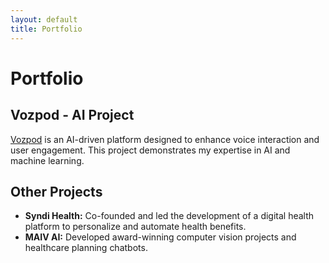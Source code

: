 ```yaml
---
layout: default
title: Portfolio
---
```


# Portfolio

## Vozpod - AI Project

[Vozpod](https://www.vozpod.com/) is an AI-driven platform designed to enhance voice interaction and user engagement. This project demonstrates my expertise in AI and machine learning.

## Other Projects

- **Syndi Health:** Co-founded and led the development of a digital health platform to personalize and automate health benefits.
- **MAIV AI:** Developed award-winning computer vision projects and healthcare planning chatbots.
